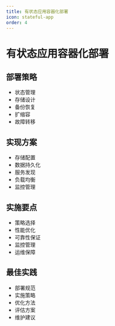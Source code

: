 ```yaml
---
title: 有状态应用容器化部署
icon: stateful-app
order: 4
---
```


# 有状态应用容器化部署

## 部署策略
- 状态管理
- 存储设计
- 备份恢复
- 扩缩容
- 故障转移

## 实现方案
- 存储配置
- 数据持久化
- 服务发现
- 负载均衡
- 监控管理

## 实施要点
- 策略选择
- 性能优化
- 可靠性保证
- 监控管理
- 运维保障

## 最佳实践
- 部署规范
- 实施策略
- 优化方法
- 评估方案
- 维护建议
